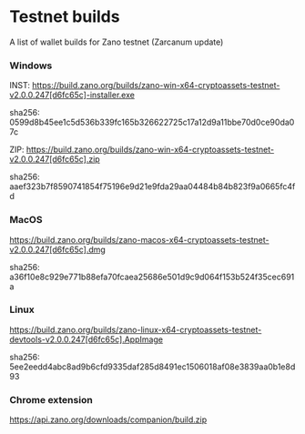 # Testnet builds

A list of wallet builds for Zano testnet (Zarcanum update)

### Windows

INST: https://build.zano.org/builds/zano-win-x64-cryptoassets-testnet-v2.0.0.247[d6fc65c]-installer.exe

sha256: 0599d8b45ee1c5d536b339fc165b326622725c17a12d9a11bbe70d0ce90da07c

ZIP: https://build.zano.org/builds/zano-win-x64-cryptoassets-testnet-v2.0.0.247[d6fc65c].zip

sha256: aaef323b7f8590741854f75196e9d21e9fda29aa04484b84b823f9a0665fc4fd

### MacOS

https://build.zano.org/builds/zano-macos-x64-cryptoassets-testnet-v2.0.0.247[d6fc65c].dmg

sha256: a36f10e8c929e771b88efa70fcaea25686e501d9c9d064f153b524f35cec691a

### Linux

https://build.zano.org/builds/zano-linux-x64-cryptoassets-testnet-devtools-v2.0.0.247[d6fc65c].AppImage

sha256: 5ee2eedd4abc8ad9b6cfd9335daf285d8491ec1506018af08e3839aa0b1e8d93

### Chrome extension

https://api.zano.org/downloads/companion/build.zip

